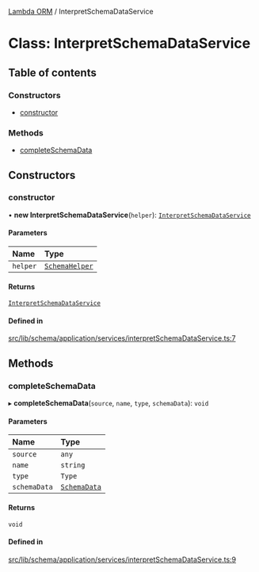 [Lambda ORM](../README.md) / InterpretSchemaDataService

# Class: InterpretSchemaDataService

## Table of contents

### Constructors

- [constructor](InterpretSchemaDataService.md#constructor)

### Methods

- [completeSchemaData](InterpretSchemaDataService.md#completeschemadata)

## Constructors

### constructor

• **new InterpretSchemaDataService**(`helper`): [`InterpretSchemaDataService`](InterpretSchemaDataService.md)

#### Parameters

| Name | Type |
| :------ | :------ |
| `helper` | [`SchemaHelper`](SchemaHelper.md) |

#### Returns

[`InterpretSchemaDataService`](InterpretSchemaDataService.md)

#### Defined in

[src/lib/schema/application/services/interpretSchemaDataService.ts:7](https://github.com/lambda-orm/lambdaorm-base/blob/718fa7249304e448c36276215c5894bb7b365dbd/src/lib/schema/application/services/interpretSchemaDataService.ts#L7)

## Methods

### completeSchemaData

▸ **completeSchemaData**(`source`, `name`, `type`, `schemaData`): `void`

#### Parameters

| Name | Type |
| :------ | :------ |
| `source` | `any` |
| `name` | `string` |
| `type` | `Type` |
| `schemaData` | [`SchemaData`](../interfaces/SchemaData.md) |

#### Returns

`void`

#### Defined in

[src/lib/schema/application/services/interpretSchemaDataService.ts:9](https://github.com/lambda-orm/lambdaorm-base/blob/718fa7249304e448c36276215c5894bb7b365dbd/src/lib/schema/application/services/interpretSchemaDataService.ts#L9)
